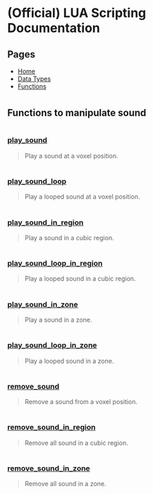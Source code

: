 
# (Official) LUA Scripting Documentation

## Pages
- [Home](../../index)
- [Data Types](../data-types)
- [Functions](../functions)

#
## Functions to manipulate sound
#
### [play_sound](sound/play_sound)
> Play a sound at a voxel position.
#
### [play_sound_loop](sound/play_sound_loop)
> Play a looped sound at a voxel position.
#
### [play_sound_in_region](sound/play_sound_in_region)
> Play a sound in a cubic region.
#
### [play_sound_loop_in_region](sound/play_sound_loop_in_region)
> Play a looped sound in a cubic region.
#
### [play_sound_in_zone](sound/play_sound_in_zone)
> Play a sound in a zone.
#
### [play_sound_loop_in_zone](sound/play_sound_loop_in_zone)
> Play a looped sound in a zone.
#
### [remove_sound](sound/remove_sound)
> Remove a sound from a voxel position.
#
### [remove_sound_in_region](sound/remove_sound_in_region)
> Remove all sound in a cubic region.
#
### [remove_sound_in_zone](sound/remove_sound_in_zone)
> Remove all sound in a zone.
#
